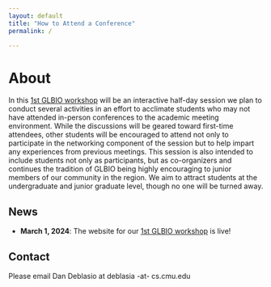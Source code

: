 ```yaml
---
layout: default
title: "How to Attend a Conference"
permalink: /

---
```


# About

In this [1st GLBIO workshop](glbio24.html) will be an interactive half-day session we plan to conduct several activities in an effort to acclimate students 
who may not have attended in-person conferences
to the academic meeting environment. 
While the discussions will be geared toward first-time attendees, 
other students will be encouraged to attend not only to participate in the networking component of the session
but to help impart any experiences from previous meetings. 
This session is also intended to include students not only as participants, but as co-organizers
and continues the tradition of GLBIO being highly encouraging to junior members of our community in the region. 
We aim to attract students at the undergraduate and junior graduate level, 
though no one will be turned away.

## News

- **March 1, 2024**: The website for our [1st GLBIO workshop](glbio24.html) is live!


## Contact

Please email Dan Deblasio at deblasia -at- cs.cmu.edu
